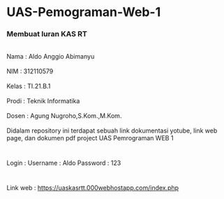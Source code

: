 # UAS-Pemograman-Web-1
 ### Membuat Iuran KAS RT
 <br>Nama   : Aldo Anggio Abimanyu <br>
 <br>NIM    : 312110579<br>
 <br>Kelas  : TI.21.B.1<br>
 <br>Prodi  : Teknik Informatika<br>
 <br>Dosen  : Agung Nugroho,S.Kom.,M.Kom.<br>
 <br>Didalam repository ini terdapat sebuah link dokumentasi yotube, link web page, dan dokumen pdf project UAS Pemrograman WEB 1<br>

 #
 Login :
 Username : Aldo
 Password : 123

 ###
 <br>Link web : https://uaskasrtt.000webhostapp.com/index.php<br>

 
